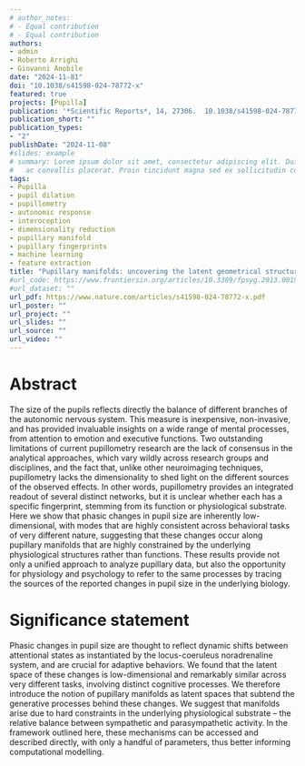 ```yaml
---
# author_notes:
# - Equal contribution
# - Equal contribution
authors:
- admin
- Roberto Arrighi
- Giovanni Anobile
date: "2024-11-81"
doi: "10.1038/s41598-024-78772-x"
featured: true
projects: [Pupilla]
publication: '*Scientific Reports*, 14, 27306.  10.1038/s41598-024-78772-x'
publication_short: ""
publication_types:
- "2"
publishDate: "2024-11-08"
#slides: example
# summary: Lorem ipsum dolor sit amet, consectetur adipiscing elit. Duis posuere tellus
#   ac convallis placerat. Proin tincidunt magna sed ex sollicitudin condimentum.
tags:
- Pupilla
- pupil dilation
- pupillometry
- autonomic response 
- interoception
- dimensionality reduction
- pupillary manifold
- pupillary fingerprints
- machine learning
- feature extraction
title: "Pupillary manifolds: uncovering the latent geometrical structures behind phasic changes in pupil size"
#url_code: https://www.frontiersin.org/articles/10.3389/fpsyg.2013.00190/full
#url_dataset: ""
url_pdf: https://www.nature.com/articles/s41598-024-78772-x.pdf
url_poster: ""
url_project: ""
url_slides: ""
url_source: ""
url_video: ""
---
```


# Abstract

The size of the pupils reflects directly the balance of different branches of the autonomic nervous system. This measure is inexpensive, non-invasive, and has provided invaluable insights on a wide range of mental processes, from attention to emotion and executive functions. Two outstanding limitations of current pupillometry research are the lack of consensus in the analytical approaches, which vary wildly across research groups and disciplines, and the fact that, unlike other neuroimaging techniques, pupillometry lacks the dimensionality to shed light on the different sources of the observed effects. In other words, pupillometry provides an integrated readout of several distinct networks, but it is unclear whether each has a specific fingerprint, stemming from its function or physiological substrate. Here we show that phasic changes in pupil size are inherently low-dimensional, with modes that are highly consistent across behavioral tasks of very different nature, suggesting that these changes occur along pupillary manifolds that are highly constrained by the underlying physiological structures rather than functions. These results provide not only a unified approach to analyze pupillary data, but also the opportunity for physiology and psychology to refer to the same processes by tracing the sources of the reported changes in pupil size in the underlying biology.

# Significance statement

Phasic changes in pupil size are thought to reflect dynamic shifts between attentional states as instantiated by the locus-coeruleus noradrenaline system, and are crucial for adaptive behaviors. We found that the latent space of these changes is low-dimensional and remarkably similar across very different tasks, involving distinct cognitive processes. We therefore introduce the notion of pupillary manifolds as latent spaces that subtend the generative processes behind these changes. We suggest that manifolds arise due to hard constraints in the underlying physiological substrate – the relative balance between sympathetic and parasympathetic activity. In the framework outlined here, these mechanisms can be accessed and described directly, with only a handful of parameters, thus better informing computational modelling.